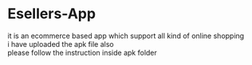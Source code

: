 # Esellers-App
it is an ecommerce based app which support all kind of online shopping <br/>
i have uploaded the apk file also <br/>
please follow the instruction inside apk folder
